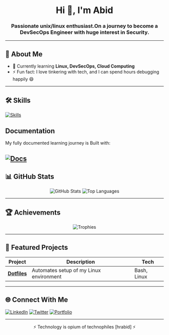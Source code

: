 <!-- Banner / Header -->
<!--
<p align="center">
  <img src="https://your-banner-image-link-here" alt="Banner" />
</p>
-->

<h1 align="center">Hi 👋, I'm Abid</h1>
<h3 align="center">Passionate unix/linux enthusiast.On a journey to become a <b>DevSecOps</b> Engineer with huge interest in <b>Security</b>.</h3>

---

## 🚀 About Me

- 🌱 Currently learning **Linux, DevSecOps, Cloud Computing**
- ⚡ Fun fact: I love tinkering with tech, and I can spend hours debugging happily 😄

---

## 🛠 Skills
<!-- Skill Icons -->
[![Skills](https://skillicons.dev/icons?i=linux,arch,bash,git,github,go,docker,neovim)](https://skillicons.dev&perline=5)

## Documentation

My fully documented learning journey is Built with:

[![Docs](https://skillicons.dev/icons?i=md,obsidian,github&perline=5)](https://skillicons.dev)
---

## 📊 GitHub Stats

<p align="center">
  <img src="https://github-readme-stats.vercel.app/api?username=hrabid&show_icons=true&theme=tokyonight" alt="GitHub Stats" />
  <img src="https://github-readme-stats.vercel.app/api/top-langs/?username=hrabid&layout=compact&theme=tokyonight" alt="Top Languages" />
</p>

---

## 🏆 Achievements

<p align="center">
  <img src="https://github-profile-trophy.vercel.app/?username=hrabid&theme=onedark" alt="Trophies" />
</p>

---

## 📂 Featured Projects

| Project | Description | Tech |
|---------|-------------|------|
| [**Dotfiles**](https://github.com/hrabid/Dotfiles) | Automates setup of my Linux environment | Bash, Linux |

---

## 🌐 Connect With Me

[![LinkedIn](https://img.shields.io/badge/LinkedIn-blue?logo=linkedin&logoColor=white)](https://linkedin.com/in/)
[![Twitter](https://img.shields.io/badge/Twitter-black?logo=twitter&logoColor=white)](https://twitter.com/hrabid2)
[![Portfolio](https://img.shields.io/badge/Portfolio-000?logo=firefox&logoColor=white)](https://)

---

<!-- Fun footer -->
<p align="center">⚡ Technology is opium of technophiles [hrabid] ⚡</p>
